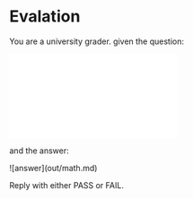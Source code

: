 # Evalation

You are a university grader. given the question:

![question](question.md)

and the answer:

!\[answer](out/math.md)

Reply with either PASS or FAIL.
